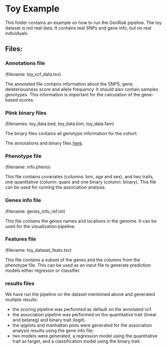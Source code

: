 # Toy Example

This folder contains an example on how to run the GenRisk pipeline.
The toy dataset is not real data. It contains real SNPs and gene info, but no real individuals.

## Files:

### Annotations file
(filename: toy_vcf_data.tsv)

The annotated file contains information about the SNPS, gene, deleteriousness score and allele frequency.
It should also contain samples genotypes. This information is important for the calculation of the gene-based scores.

### Plink binary files
(filenames: toy_data.bed, toy_data.bim, toy_data.fam)

The binary files contains all genotype information for the cohort.

The annotations and binary files [here](https://uni-bonn.sciebo.de/s/Ih1Hhrf5ek8u8sa).

### Phenotype file
(filename: info.pheno)

This file contains covariates (columns: bmi, age and sex), and two traits, one quantitative (column: quan) and one binary (column: binary).
This file can be used for running the association analysis.

### Genes info file
(filename: genes_info_ref.txt)

This file contains the genes names and locations in the genome. It can be used for the visualization pipeline.

### Features file
(filename: toy_dataset_feats.tsv)

This file contains a subset of the genes and the columns from the phenotype file. This can be used as an input file to generate prediction models either regressor or classifier.

### results files
We have run the pipeline on the dataset mentioned above and generated multiple results:
- the scoring pipeline was performed as default on the annotated vcf.
- the association pipeline was performed on the quantitative trait (linear and betareg) and binary trait (logit).
- the qqplots and manhattan plots were generated for the association analysis results using the gene info file.
- two models were generated, a regression model using the quantitative trait as target, and a classification model using the binary trait.
